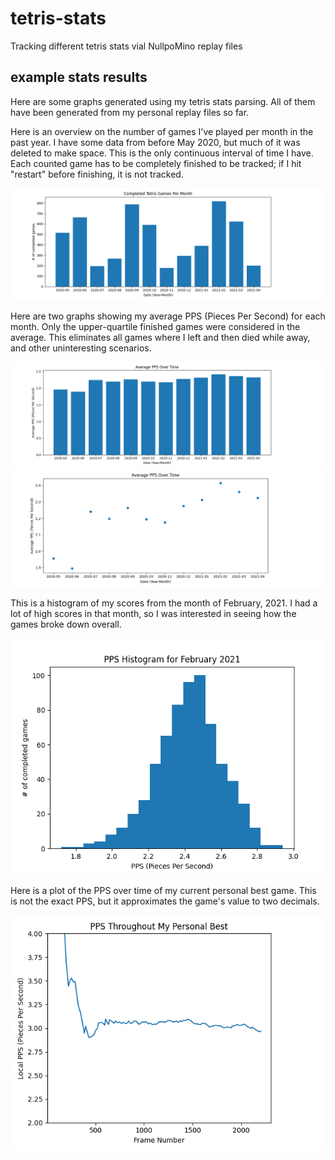 # tetris-stats
Tracking different tetris stats vial NullpoMino replay files

## example stats results

Here are some graphs generated using my tetris stats parsing. All of them have
been generated from my personal replay files so far.

Here is an overview on the number of games I've played per month in the past
year. I have some data from before May 2020, but much of it was deleted to make
space. This is the only continuous interval of time I have. Each
counted game has to be completely finished to be tracked; if I hit "restart"
before finishing, it is not tracked.

![Games Per Month](docs/tetris_play_counts_bar.png)

Here are two graphs showing my average PPS (Pieces Per Second) for each month.
Only the upper-quartile finished games were considered in the average. This
eliminates all games where I left and then died while away, and other 
uninteresting scenarios.

![Average PPS Per Month](docs/tetris_avg_pps_bar.png)
![Average PPS Per Month](docs/tetris_avg_pps_scatter.png)

This is a histogram of my scores from the month of February, 2021. I had a lot
of high scores in that month, so I was interested in seeing how the games
broke down overall.

![PPS Histogram](docs/2_21_pps_histogram.png)

Here is a plot of the PPS over time of my current personal best game. This
is not the exact PPS, but it approximates the game's value to two decimals.

![PPS Histogram](docs/pps_game_plot.png)


